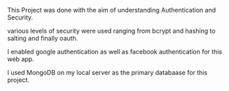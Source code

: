 This Project was done with the aim of understanding Authentication and Security.

various levels of security were used ranging from bcrypt and hashing to salting and finally oauth.

I enabled google authentication as well as facebook authentication for this web app.

I used MongoDB on my local server as the primary databaase for this project. 
